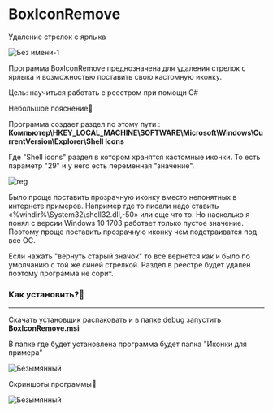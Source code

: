 # BoxIconRemove
Удаление стрелок с ярлыка

![Без имени-1](https://user-images.githubusercontent.com/51737588/189711080-5363210b-8b2b-4644-8794-48bfb5364690.png)

Программа BoxIconRemove преднозначена для удаления стрелок с ярлыка и возможностью поставить свою кастомную иконку.

Цель: научиться работать с реестром при помощи C#

Небольшое пояснение🧐

Программа создает раздел по этому пути : <b>Компьютер\HKEY_LOCAL_MACHINE\SOFTWARE\Microsoft\Windows\CurrentVersion\Explorer\Shell Icons </b>



Где "Shell icons" раздел в котором хранятся кастомные иконки. То есть параметр "29" и у него есть переменная "значение".

![reg](https://user-images.githubusercontent.com/51737588/189841718-387da534-c8b5-42f4-838c-618c72c038a7.jpg)


Было проще поставить прозрачную иконку вместо непонятных в интернете примеров. Например где то писали надо ставить «%windir%\System32\shell32.dll,-50» или еще что то. Но насколько я понял с версии Windows 10 1703  работает только пустое значение. Поэтому проще поставить прозрачную иконку чем подстраиватся под все ОС.

Если нажать "вернуть старый значок" то все вернется как и было по умолчанию с той же синей стрелкой. Раздел в реестре будет удален поэтому программа не сорит.

<h3>Как установить?🍫</h3>
<hr>

Скачать установщик распаковать и в папке debug запустить <b>BoxIconRemove.msi</b>

В папке где будет установлена программа будет папка "Иконки для примера"

![Безымянный](https://user-images.githubusercontent.com/51737588/189840656-bc9a50cc-15e1-4989-bee8-6db6cbe29982.jpg)


Скриншоты программы🦉

![Безымянный](https://user-images.githubusercontent.com/51737588/189710830-8485997b-8a02-4e02-834b-036b590ca683.jpg)
